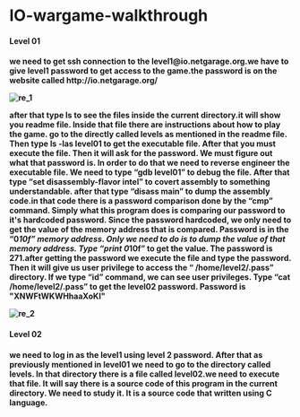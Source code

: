 # IO-wargame-walkthrough

<h4>Level 01<h4>
  we need to get ssh connection to the level1@io.netgarage.org.we have to give level1 password to get access to the game.the password is on the website called http://io.netgarage.org/ 
  
  
![re_1](https://user-images.githubusercontent.com/22831322/76156425-66d05b00-6120-11ea-97f4-2523f6d4e235.PNG)

after that type ls to see the files inside the current directory.it will show you readme file. Inside that file there are instructions about how to play the game.
go to the directly called levels as mentioned in the readme file. Then type ls -las level01 to get the executable file. After that you must execute the file. Then it will ask for the password. We must figure out what that password is. In order to do that we need to reverse engineer the executable file. We need to type “gdb level01” to debug the file. After that type “set disassembly-flavor intel” to covert assembly to something understandable. after that type “disass main” to dump the assembly code.in that code there is a password comparison done by the “cmp” command. Simply what this program does is comparing our password to it's hardcoded password. Since the password hardcoded, we only need to get the value of the memory address that is compared. Password is in the “0*10f” memory address. Only we need to do is to dump the value of that memory address. Type “print 0*10f” to get the value. The password is 271.after getting the password we execute the file and type the password. Then it will give us user privilege to access the “ /home/level2/.pass” directory. If we type “id” command, we can see user privileges. Type “cat /home/level2/.pass” to get the level02 password. Password is "XNWFtWKWHhaaXoKI"

![re_2](https://user-images.githubusercontent.com/22831322/76156663-887f1180-6123-11ea-9097-e7c741c578d0.PNG)


<h4>Level 02<h4>
  
we need to log in as the level1 using level 2 password. After that as previously mentioned in level01 we need to go to the directory called levels. In that directory there is a file called level02.we need to execute that file. It will say there is a source code of this program in the current directory. We need to study it. It is a source code that written using C language.


  
  
